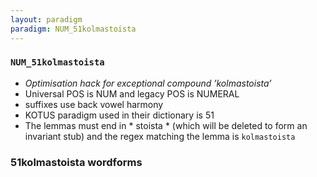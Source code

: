 ```yaml
---
layout: paradigm
paradigm: NUM_51kolmastoista
---
```

### ` NUM_51kolmastoista `

* _Optimisation hack for exceptional compound ’kolmastoista’_
* Universal POS is NUM and legacy POS is NUMERAL
* suffixes use back vowel harmony
* KOTUS paradigm used in their dictionary is 51
* The lemmas must end in * stoista * (which will be deleted to form an invariant stub) and the regex matching the lemma is ` kolmastoista `

### 51kolmastoista wordforms


